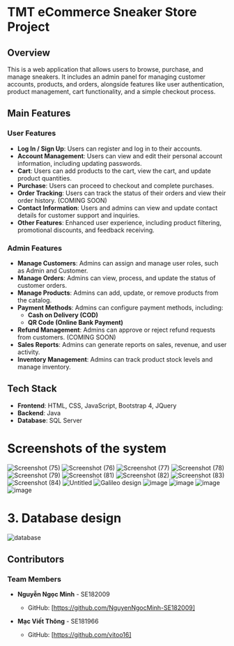 # TMT eCommerce Sneaker Store Project
## Overview
This is a web application that allows users to browse, purchase, and manage sneakers. It includes an admin panel for managing customer accounts, products, and orders, alongside features like user authentication, product management, cart functionality, and a simple checkout process.

## Main Features
### **User Features**

- **Log In / Sign Up**: Users can register and log in to their accounts.
- **Account Management**: Users can view and edit their personal account information, including updating passwords.
- **Cart**: Users can add products to the cart, view the cart, and update product quantities.
- **Purchase**: Users can proceed to checkout and complete purchases.
- **Order Tracking**: Users can track the status of their orders and view their order history. (COMING SOON)
- **Contact Information**: Users and admins can view and update contact details for customer support and inquiries.
- **Other Features**: Enhanced user experience, including product filtering, promotional discounts, and feedback receiving.

### **Admin Features**

- **Manage Customers**: Admins can assign and manage user roles, such as Admin and Customer.
- **Manage Orders**: Admins can view, process, and update the status of customer orders.
- **Manage Products**: Admins can add, update, or remove products from the catalog.
- **Payment Methods**: Admins can configure payment methods, including:
  - **Cash on Delivery (COD)**
  - **QR Code (Online Bank Payment)**
- **Refund Management**: Admins can approve or reject refund requests from customers. (COMING SOON)
- **Sales Reports**: Admins can generate reports on sales, revenue, and user activity.
- **Inventory Management**: Admins can track product stock levels and manage inventory.

## Tech Stack

- **Frontend**: HTML, CSS, JavaScript, Bootstrap 4, JQuery
- **Backend**: Java
- **Database**: SQL Server


# Screenshots of the system
![Screenshot (75)](https://github.com/user-attachments/assets/22c7e4bb-d3f1-4509-9a07-77b33552d231)
![Screenshot (76)](https://github.com/user-attachments/assets/e3b8eee2-62ce-4b2c-8f82-07e3ad454e75)
![Screenshot (77)](https://github.com/user-attachments/assets/ad596c4f-30aa-415f-87fb-f32a532f0df7)
![Screenshot (78)](https://github.com/user-attachments/assets/2faf5957-696a-4dc2-8062-38c672e80534)
![Screenshot (79)](https://github.com/user-attachments/assets/8a19cf66-70ca-480f-afc8-a81bed73f2ad)
![Screenshot (81)](https://github.com/user-attachments/assets/bfe26d71-fdaf-4db0-b9c2-b7e11554639b)
![Screenshot (82)](https://github.com/user-attachments/assets/4a9e7961-8cfb-49ad-ab84-5f7e0504592a)
![Screenshot (83)](https://github.com/user-attachments/assets/d429d8a6-d672-4f5e-b5dd-674771de129c)
![Screenshot (84)](https://github.com/user-attachments/assets/13a4941a-6226-407b-b245-71412e151268)
![Untitled](https://github.com/user-attachments/assets/9b065260-b1b1-4f7f-ba78-57d63cb5ecc5)
![Galileo design](https://github.com/user-attachments/assets/8f850155-574a-48fd-b782-42ab8839f496)
![image](https://github.com/user-attachments/assets/df12ea6f-da6d-4604-b997-e4ecb729eb8b)
![image](https://github.com/user-attachments/assets/0e98eb43-bd99-4f71-a1b8-9c832458634e)
![image](https://github.com/user-attachments/assets/d673091c-6341-4d8d-83c1-775c4edf1977)
![image](https://github.com/user-attachments/assets/748948e9-0f3a-4821-b683-1913fc5d9ecb)





# 3. Database design
![database](https://github.com/user-attachments/assets/1244673d-c555-47e9-812e-0a815073aecb)


## Contributors

### Team Members

- **Nguyễn Ngọc Minh** - SE182009
  - GitHub: [https://github.com/NguyenNgocMinh-SE182009]

- **Mạc Viết Thông** - SE181966
  - GitHub: [https://github.com/vitoo16]
